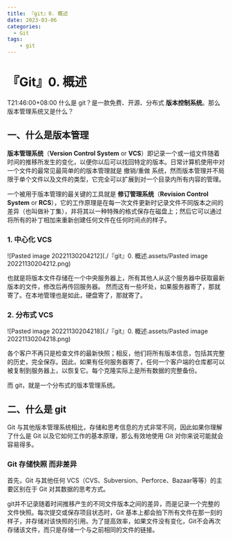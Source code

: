 ```yaml
---
title: 『git』0. 概述
date: 2023-03-06
categories:
  - Git
tags:
    - git
---
```


# 『Git』0. 概述

T21:46:00+08:00
什么是 git？是一款免费、开源、分布式 **版本控制系统**。那么版本管理系统又是什么？

## 一、什么是版本管理

**版本管理系统**（**Version Control System** or **VCS**）即记录一个或一组文件随着时间的推移所发生的变化，以便你以后可以找回特定的版本。日常计算机使用中对一个文件的最常见最简单的的版本管理就是 撤销/重做 系统，然而版本管理并不局限于单个文件以及文件的类型，它完全可以扩展到对一个目录内所有内容的管理。

一个被用于版本管理的最关键的工具就是 **修订管理系统**（**Revision Control System** or **RCS**），它的工作原理是在每一次文件更新时记录文件不同版本之间的差异（也叫做补丁集），并将其以一种特殊的格式保存在磁盘上；然后它可以通过将所有的补丁相加来重新创建任何文件在任何时间点的样子。

### 1. 中心化 VCS

![Pasted image 20221130204212](./『git』0. 概述.assets/Pasted image 20221130204212.png)



也就是将版本文件存储在一个中央服务器上，所有其他人从这个服务器中获取最新版本的文件，修改后再传回服务器。
然而这有一些坏处，如果服务器寄了，那就寄了。在本地管理也是如此，硬盘寄了，那就寄了。

### 2. 分布式 VCS

![Pasted image 20221130204218](./『git』0. 概述.assets/Pasted image 20221130204218.png)

各个客户不再只是检查文件的最新快照；相反，他们将所有版本信息，包括其完整的历史，完全保存。因此，如果有任何服务器寄了，任何一个客户端的仓库都可以被复制到服务器上，以恢复它。每个克隆实际上是所有数据的完整备份。

而 git，就是一个分布式的版本管理系统。

## 二、什么是 git

Git 与其他版本管理系统相比，存储和思考信息的方式非常不同，因此如果你理解了什么是 Git 以及它如何工作的基本原理，那么有效地使用 Git 对你来说可能就会容易得多。

### Git 存储快照 而非差异

首先，Git 与其他任何 VCS（CVS、Subversion、Perforce、Bazaar等等）的主要区别在于 Git 对其数据的思考方式。

git并不记录随着时间推移产生的不同文件版本之间的差异，而是记录一个完整的文件快照。每次提交或保存项目状态时，Git 基本上都会拍下所有文件在那一刻的样子，并存储对该快照的引用。为了提高效率，如果文件没有变化，Git不会再次存储该文件，而只是存储一个与之前相同的文件的链接。